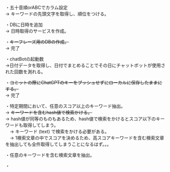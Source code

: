 ・五十音順orABCでカラム設定  
→ キーワードの先頭文字を取得し、順位をつける。

・DBに日時を追加  
→ 日時取得のサービスを作成。

・~~キーフレーズ用のDBの作成。~~  
→ 完了

・chatBotの起動数  
→日付データを取得し、日付でまとめることでその日にチャットボットが使用された回数を測れる。

・~~コミットの際にChatGPTのキーをプッシュせずにローカルに保存したままにする。~~  
→ 完了

・特定期間において、任意のスコア以上のキーワード抽出。  
→ ~~キーワードを含むhash値で検索かける。~~  
→ hash値が同等のものもあるため、hash値で検索をかけるとスコア以下のキーワードも取得してしまう。  
　→ キーワード (text) で検索をかける必要がある。  
　→ 1検索文章の中でスコアを決めるため、高スコアキーワードを含む検索文章を抽出しても全件取得してしまうことになるはず。。。  

・任意のキーワードを含む検索文章を抽出。  

・